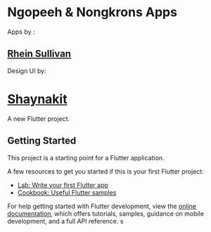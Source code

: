 # Ngopeeh & Nongkrons Apps

Apps by :

## [Rhein Sullivan](https://rheinsullivan.my.id/)

Design UI by:

# [Shaynakit](https://shaynakit.com/)

A new Flutter project.

## Getting Started

This project is a starting point for a Flutter application.

A few resources to get you started if this is your first Flutter project:

- [Lab: Write your first Flutter app](https://docs.flutter.dev/get-started/codelab)
- [Cookbook: Useful Flutter samples](https://docs.flutter.dev/cookbook)

For help getting started with Flutter development, view the
[online documentation](https://docs.flutter.dev/), which offers tutorials,
samples, guidance on mobile development, and a full API reference.
s
